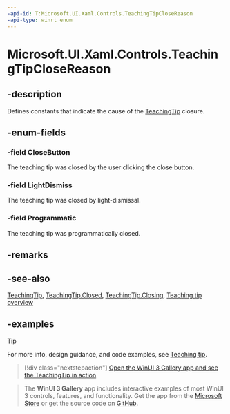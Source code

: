 ```yaml
---
-api-id: T:Microsoft.UI.Xaml.Controls.TeachingTipCloseReason
-api-type: winrt enum
---
```


# Microsoft.UI.Xaml.Controls.TeachingTipCloseReason

<!--
public enum TeachingTipCloseReason
-->

## -description

Defines constants that indicate the cause of the [TeachingTip](teachingtip.md) closure.

## -enum-fields

### -field CloseButton

The teaching tip was closed by the user clicking the close button.

### -field LightDismiss

The teaching tip was closed by light-dismissal.

### -field Programmatic

The teaching tip was programmatically closed.

## -remarks

## -see-also

[TeachingTip](teachingtip.md), [TeachingTip.Closed](teachingtip_closed.md), [TeachingTip.Closing](teachingtip_closing.md), [Teaching tip overview](/windows/apps/design/controls/dialogs-and-flyouts/teaching-tip)

## -examples

> [!TIP]
> For more info, design guidance, and code examples, see [Teaching tip](/windows/apps/design/controls/dialogs-and-flyouts/teaching-tip).

> [!div class="nextstepaction"]
> [Open the WinUI 3 Gallery app and see the TeachingTip in action](winui3gallery:/item/TeachingTip).

> The **WinUI 3 Gallery** app includes interactive examples of most WinUI 3 controls, features, and functionality. Get the app from the [Microsoft Store](https://www.microsoft.com/store/productId/9P3JFPWWDZRC) or get the source code on [GitHub](https://github.com/microsoft/WinUI-Gallery).
